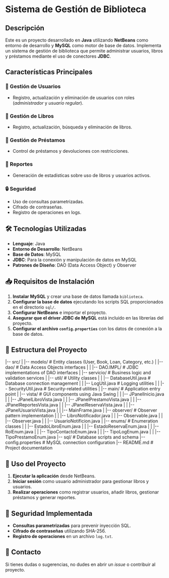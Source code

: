 # Sistema de Gestión de Biblioteca

## Descripción

Este es un proyecto desarrollado en **Java** utilizando **NetBeans** como entorno de desarrollo y **MySQL** como motor de base de datos. Implementa un sistema de gestión de biblioteca que permite administrar usuarios, libros y préstamos mediante el uso de conectores **JDBC**.

## Características Principales

### 📌 Gestión de Usuarios

- Registro, actualización y eliminación de usuarios con roles (_administrador_ y _usuario regular_).

### 📌 Gestión de Libros

- Registro, actualización, búsqueda y eliminación de libros.

### 📌 Gestión de Préstamos

- Control de préstamos y devoluciones con restricciones.

### 📌 Reportes

- Generación de estadísticas sobre uso de libros y usuarios activos.

### 🔒 Seguridad

- Uso de consultas parametrizadas.
- Cifrado de contraseñas.
- Registro de operaciones en logs.

## 🛠 Tecnologías Utilizadas

- **Lenguaje**: Java
- **Entorno de Desarrollo**: NetBeans
- **Base de Datos**: MySQL
- **JDBC**: Para la conexión y manipulación de datos en MySQL
- **Patrones de Diseño**: DAO (Data Access Object) y Observer

## 📥 Requisitos de Instalación

1. **Instalar MySQL** y crear una base de datos llamada `biblioteca`.
2. **Configurar la base de datos** ejecutando los scripts SQL proporcionados en el directorio `sql/`.
3. **Configurar NetBeans** e importar el proyecto.
4. **Asegurar que el driver JDBC de MySQL** está incluido en las librerías del proyecto.
5. **Configurar el archivo `config.properties`** con los datos de conexión a la base de datos.

## 📂 Estructura del Proyecto

|-- src/
| |-- modelo/ # Entity classes (User, Book, Loan, Category, etc.)
| |-- dao/ # Data Access Objects interfaces
| | |-- DAO.IMPL/ # JDBC implementations of DAO interfaces
| |-- servicio/ # Business logic and validation services
| |-- util/ # Utility classes
| | |-- DatabaseUtil.java # Database connection management
| | |-- LogUtil.java # Logging utilities
| | |-- SecurityUtil.java # Security-related utilities
| |-- main/ # Application entry point
| |-- vista/ # GUI components using Java Swing
| | |-- JPanelInicio.java
| | |-- JPanelLibroVista.java
| | |-- JPanelPrestamoVista.java
| | |-- JPanelReportesVista.java
| | |-- JPanelReservaVista.java
| | |-- JPanelUsuarioVista.java
| | |-- MainFrame.java
| |-- observer/ # Observer pattern implementation
| | |-- LibroNotificador.java
| | |-- Observable.java
| | |-- Observer.java
| | |-- UsuarioNotificion.java
| |-- enums/ # Enumeration classes
| | |-- EstadoLibroEnum.java
| | |-- EstadoReservaEnum.java
| | |-- RolEnum.java
| | |-- TipoContactoEnum.java
| | |-- TipoLogEnum.java
| | |-- TipoPrestamoEnum.java
|-- sql/ # Database scripts and schema
|-- config.properties # MySQL connection configuration
|-- README.md # Project documentation

## 🚀 Uso del Proyecto

1. **Ejecutar la aplicación** desde NetBeans.
2. **Iniciar sesión** como usuario administrador para gestionar libros y usuarios.
3. **Realizar operaciones** como registrar usuarios, añadir libros, gestionar préstamos y generar reportes.

## 🔐 Seguridad Implementada

- **Consultas parametrizadas** para prevenir inyección SQL.
- **Cifrado de contraseñas** utilizando SHA-256.
- **Registro de operaciones** en un archivo `log.txt`.

## 📧 Contacto

Si tienes dudas o sugerencias, no dudes en abrir un _issue_ o contribuir al proyecto.
